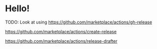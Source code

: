 # Hello!

TODO: Look at using https://github.com/marketplace/actions/gh-release

https://github.com/marketplace/actions/create-release

https://github.com/marketplace/actions/release-drafter

